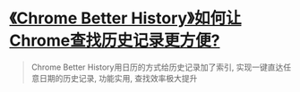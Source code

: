 #  [《Chrome Better History》如何让Chrome查找历史记录更方便?](https://www.v2fy.com/p/073_chrome_better_history/)

> Chrome Better History用日历的方式给历史记录加了索引, 实现一键直达任意日期的历史记录, 功能实用, 查找效率极大提升
